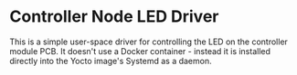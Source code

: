 # Controller Node LED Driver

This is a simple user-space driver for controlling the LED
on the controller module PCB. It doesn't use a Docker container -
instead it is installed directly into the Yocto image's
Systemd as a daemon.
